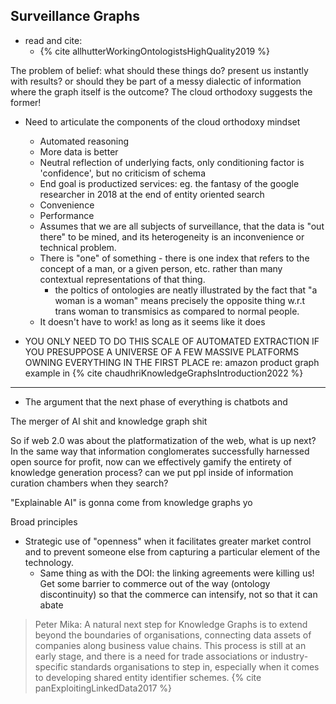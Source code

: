 ## Surveillance Graphs

- read and cite:
	- {% cite allhutterWorkingOntologistsHighQuality2019 %}


The problem of belief: what should these things do? present us instantly with results? or should they be part of a messy dialectic of information where the graph itself is the outcome? The cloud orthodoxy suggests the former!

- Need to articulate the components of the cloud orthodoxy mindset
	- Automated reasoning
	- More data is better
	- Neutral reflection of underlying facts, only conditioning factor is 'confidence', but no criticism of schema
	- End goal is productized services: eg. the fantasy of the google researcher in 2018 at the end of entity oriented search
	- Convenience
	- Performance
	- Assumes that we are all subjects of surveillance, that the data is "out there" to be mined, and its heterogeneity is an inconvenience or technical problem.
	- There is "one" of something - there is one index that refers to the concept of a man, or a given person, etc. rather than many contextual representations of that thing.
		- the poltics of ontologies are neatly illustrated by the fact that "a woman is a woman" means precisely the opposite thing w.r.t trans woman to transmisics as compared to normal people.
	- It doesn't have to work! as long as it seems like it does

- YOU ONLY NEED TO DO THIS SCALE OF AUTOMATED EXTRACTION IF YOU PRESUPPOSE A UNIVERSE OF A FEW MASSIVE PLATFORMS OWNING EVERYTHING IN THE FIRST PLACE re: amazon product graph example in {% cite chaudhriKnowledgeGraphsIntroduction2022 %}

--- 


- The argument that the next phase of everything is chatbots and 


The merger of AI shit and knowledge graph shit

So if web 2.0 was about the platformatization of the web, what is up next? In the same way that information conglomerates successfully harnessed open source for profit, now can we effectively gamify the entirety of knowledge generation process? can we put ppl inside of information curation chambers when they search?

"Explainable AI" is gonna come from knowledge graphs yo

Broad principles
- Strategic use of "openness" when it facilitates greater market control and to prevent someone else from capturing a particular element of the technology.	
	- Same thing as with the DOI: the linking agreements were killing us! Get some barrier to commerce out of the way (ontology discontinuity) so that the commerce can intensify, not so that it can abate

> Peter Mika: A natural next step for Knowledge Graphs is to extend beyond the boundaries of organisations, connecting data assets of companies along business value chains. This process is still at an early stage, and there is a need for trade associations or industry-specific standards organisations to step in, especially when it comes to developing shared entity identifier schemes. {% cite panExploitingLinkedData2017 %}